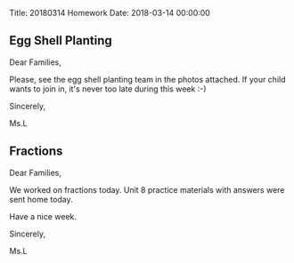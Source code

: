 Title: 20180314 Homework
Date: 2018-03-14 00:00:00


## Egg Shell Planting

Dear Families,



Please, see the egg shell planting team in the photos attached. If your child wants to join in, it's never too late during this week :-)



Sincerely,

Ms.L

## Fractions

Dear Families,



We worked on fractions today. Unit 8 practice materials with answers were sent home today.



Have a nice week.



Sincerely,

Ms.L
